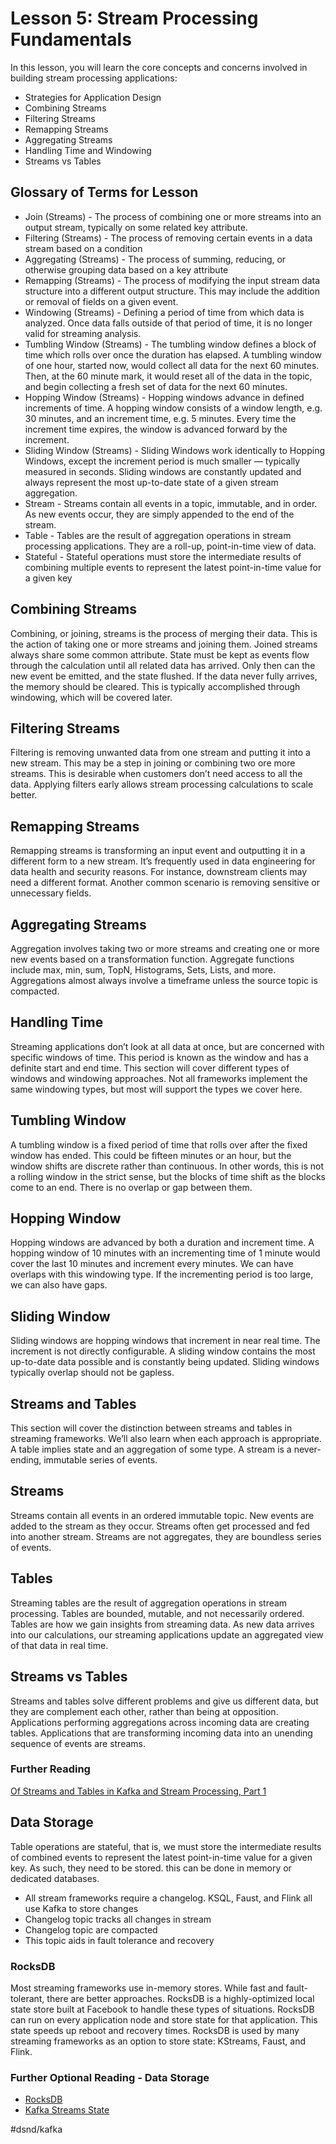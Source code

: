 # Lesson 5: Stream Processing Fundamentals
In this lesson, you will learn the core concepts and concerns involved in building stream processing applications:
* Strategies for Application Design
* Combining Streams
* Filtering Streams
* Remapping Streams
* Aggregating Streams
* Handling Time and Windowing
* Streams vs Tables

## Glossary of Terms for Lesson
* Join (Streams) - The process of combining one or more streams into an output stream, typically on some related key attribute.
* Filtering (Streams) - The process of removing certain events in a data stream based on a condition
* Aggregating (Streams) - The process of summing, reducing, or otherwise grouping data based on a key attribute
* Remapping (Streams) - The process of modifying the input stream data structure into a different output structure. This may include the addition or removal of fields on a given event.
* Windowing (Streams) - Defining a period of time from which data is analyzed. Once data falls outside of that period of time, it is no longer valid for streaming analysis.
* Tumbling Window (Streams) - The tumbling window defines a block of time which rolls over once the duration has elapsed. A tumbling window of one hour, started now, would collect all data for the next 60 minutes. Then, at the 60 minute mark, it would reset all of the data in the topic, and begin collecting a fresh set of data for the next 60 minutes.
* Hopping Window (Streams) - Hopping windows advance in defined increments of time. A hopping window consists of a window length, e.g. 30 minutes, and an increment time, e.g. 5 minutes. Every time the increment time expires, the window is advanced forward by the increment.
* Sliding Window (Streams) - Sliding Windows work identically to Hopping Windows, except the increment period is much smaller — typically measured in seconds. Sliding windows are constantly updated and always represent the most up-to-date state of a given stream aggregation.
* Stream - Streams contain all events in a topic, immutable, and in order. As new events occur, they are simply appended to the end of the stream.
* Table - Tables are the result of aggregation operations in stream processing applications. They are a roll-up, point-in-time view of data.
* Stateful - Stateful operations must store the intermediate results of combining multiple events to represent the latest point-in-time value for a given key

## Combining Streams
Combining, or joining, streams is the process of merging their data. This is the action of taking one or more streams and joining them. Joined streams always share some common attribute. State must be kept as events flow through the calculation until all related data has arrived. Only then can the new event be emitted, and the state flushed. If the data never fully arrives, the memory should be cleared. This is typically accomplished through windowing, which will be covered later.

## Filtering Streams
Filtering is removing unwanted data from one stream and putting it into a new stream. This may be a step in joining or combining two ore more streams. This is desirable when customers don’t need access to all the data. Applying filters early allows stream processing calculations to scale better.

## Remapping Streams
Remapping streams is transforming an input event and outputting it in a different form to a new stream. It’s frequently used in data engineering for data health and security reasons. For instance, downstream clients may need a different format. Another common scenario is removing sensitive or unnecessary fields.

## Aggregating Streams
Aggregation involves taking two or more streams and creating one or more new events based on a transformation function. Aggregate functions include max, min, sum, TopN, Histograms, Sets, Lists, and more. Aggregations almost always involve a timeframe unless the source topic is compacted.
## Handling Time
Streaming applications don’t look at all data at once, but are concerned with specific windows of time. This period is known as the window and has a definite start and end time. This section will cover different types of windows and windowing approaches. Not all frameworks implement the same windowing types, but most will support the types we cover here.

## Tumbling Window
A tumbling window is a fixed period of time that rolls over after the fixed window has ended. This could be fifteen minutes or an hour, but the window shifts are discrete rather than continuous. In other words, this is not a rolling window in the strict sense, but the blocks of time shift as the blocks come to an end. There is no overlap or gap between them.

## Hopping Window
Hopping windows are advanced by both a duration and increment time. A hopping window of 10 minutes with an incrementing time of 1 minute would cover the last 10 minutes and increment every minutes. We can have overlaps with this windowing type. If the incrementing period is too large, we can also have gaps.

## Sliding Window
Sliding windows are hopping windows that increment in near real time. The increment is not directly configurable.  A sliding window contains the most up-to-date data possible and is constantly being updated. Sliding windows typically overlap should not be gapless.

## Streams and Tables
This section will cover the distinction between streams and tables in streaming frameworks. We’ll also learn when each approach is appropriate. A table implies state and an aggregation of some type. A stream is a never-ending, immutable series of events.
## Streams
Streams contain all events in an ordered immutable topic. New events are added to the stream as they occur. Streams often get processed and fed into another stream. Streams are not aggregates, they are boundless series of events.

## Tables
Streaming tables are the result of aggregation operations in stream processing. Tables are bounded, mutable, and not necessarily ordered. Tables are how we gain insights from streaming data. As new data arrives into our calculations, our streaming applications update an aggregated view of that data in real time.

## Streams vs Tables
Streams and tables solve different problems and give us different data, but they are complement each other, rather than being at opposition. Applications performing aggregations across incoming data are creating tables. Applications that are transforming incoming data into an unending sequence of events are streams.
### Further Reading
[Of Streams and Tables in Kafka and Stream Processing, Part 1](https://www.michael-noll.com/blog/2018/04/05/of-stream-and-tables-in-kafka-and-stream-processing-part1/)
## Data Storage
Table operations are stateful, that is, we must store the intermediate results of combined events to represent the latest point-in-time value for a given key. As such, they need to be stored. this can be done in memory or dedicated  databases.
* All stream frameworks require a changelog. KSQL, Faust, and Flink all use Kafka to store changes
* Changelog topic tracks all changes in stream
* Changelog topic are compacted
* This topic aids in fault tolerance and recovery
### RocksDB
Most streaming frameworks use in-memory stores. While fast and fault-tolerant, there are better approaches. RocksDB is a highly-optimized local state store built at Facebook to handle these types of situations. RocksDB can run on every application node and store state for that application. This state speeds up reboot and recovery times. RocksDB is used by many streaming frameworks as an option to store state: KStreams, Faust, and Flink.

### Further Optional Reading - Data Storage
*  [RocksDB](https://rocksdb.org/)
*  [Kafka Streams State](https://docs.confluent.io/current/streams/architecture.html?&_ga=2.265603023.1364268795.1565759077-2091975159.1565759077#state)

#dsnd/kafka